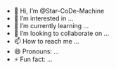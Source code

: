 - 👋 Hi, I’m @Star-CoDe-Machine
- 👀 I’m interested in ...
- 🌱 I’m currently learning ...
- 💞️ I’m looking to collaborate on ...
- 📫 How to reach me ...
- 😄 Pronouns: ...
- ⚡ Fun fact: ...

<!---
Star-CoDe-Machine/Star-CoDe-Machine is a ✨ special ✨ repository because its `README.md` (this file) appears on your GitHub profile.
You can click the Preview link to take a look at your changes.
--->

